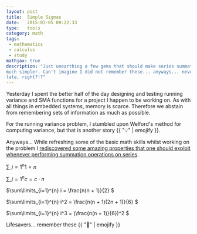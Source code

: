 ```yaml
---
layout: post
title:  Simple Sigmas
date:   2015-03-05 09:22:33
type:   tools
category: math
tags:
 - mathematics
 - calculus
 - study
mathjax: true
description: "Just unearthing a few gems that should make series summation so 
much simpler. Can't imagine I did not remember these... anyways... never too 
late, right?!?"
---
```

Yesterday I spent the better half of the day designing and testing running 
variance and SMA functions for a project I happen to be working on. As with all
things in embedded systems, memory is scarce. Therefore we abstain from 
remembering sets of information as much as possible. 

For the running variance problem, I stumbled upon Welford's method for 
computing variance, but that is another story {{ ":bulb:" | emojify }}.

Anyways... While refreshing some of the basic math skills whilst working on the 
problem I [rediscovered some amazing properties that one should exploit whenever
performing summation operations on series][sigma-notation].

$\sum\limits\_{i=1}^{n} 1 = n$

$\sum\limits\_{i=1}^{n} c = c \cdot n$

$\sum\limits\_{i=1}^{n} i = \frac{n(n + 1)}{2} $

$\sum\limits\_{i=1}^{n} i^2 = \frac{n(n + 1)(2n + 1)}{6} $

$\sum\limits\_{i=1}^{n} i^3 = (\frac{n(n + 1)}{6})^2 $

Lifesavers... remember these {{ ":floppy_disk:" | emojify }}

[sigma-notation]: http://www.math.binghamton.edu/grads/kaminski/Math221_Fall09/AppE_notes.pdf
